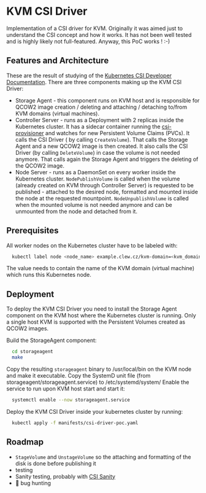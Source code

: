 
# KVM CSI Driver

Implementation of a CSI driver for KVM. Originally it was aimed just to understand the CSI concept and how it works. It has not been well tested and is highly likely not full-featured. Anyway, this PoC works ! :-)
## Features and Architecture

These are the result of studying of the [Kubernetes CSI Developer Documentation](https://kubernetes-csi.github.io/docs/introduction.html). There are three components making up the KVM CSI Driver:

- Storage Agent - this component runs on KVM host and is responsible for QCOW2 image creation / deleting and attaching / detaching to/from KVM domains (virtual machines).
- Controller Server - runs as a Deployment with 2 replicas inside the Kubernetes cluster. It has a sidecar container running the [csi-provisioner](https://github.com/kubernetes-csi/external-provisioner) and watches for new Persistent Volume Claims (PVCs). It calls the CSI Driver  ( by calling `CreateVolume`). That calls the Storage Agent and a new QCOW2 image is then created. It also calls the CSI Driver (by calling `DeleteVolume`) in case the volume is not needed anymore. That calls again the Storage Agent and triggers the deleting of the QCOW2 image.
- Node Server - runs as a DaemonSet on every worker inside the Kubernetes cluster. `NodePublishVolume` is called when the volume (already created on KVM through Controller Server) is requested to be published - attached to the desired node, formatted and mounted inside the node at the requested mountpoint. `NodeUnpublishVolume` is called when the mounted volume is not needed anymore and can be unmounted from the node and detached from it.


## Prerequisites

All worker nodes on the Kubernetes cluster have to be labeled with:
```bash
  kubectl label node <node_name> example.clew.cz/kvm-domain=<kvm_domain_name_hosting_this_k8s_node>
```
The value needs to contain the name of the KVM domain (virtual machine) which runs this Kubernetes node.

## Deployment

To deploy the KVM CSI Driver you need to install the Storage Agent component on the KVM host where the Kubernetes cluster is running. Only a single host KVM is supported with the Persistent Volumes created as QCOW2 images.

Build the StorageAgent component:
```bash
  cd storageagent
  make
```
Copy the resulting `storageagent` binary to /usr/local/bin on the KVM node and make it executable.
Copy the SystemD unit file (from storageagent/storageagent.service) to /etc/systemd/system/
Enable the service to run upon KVM host start and start it:
```bash
  systemctl enable --now storageagent.service
```
Deploy the KVM CSI Driver inside your kubernetes cluster by running:
```bash
  kubectl apply -f manifests/csi-driver-poc.yaml
```

## Roadmap

- `StageVolume` and `UnstageVolume` so the attaching and formatting of the disk is done before publishing it
- testing
- Sanity testing, probably with [CSI Sanity](https://github.com/kubernetes-csi/csi-test/tree/master/cmd/csi-sanity)
- 🐛 bug hunting